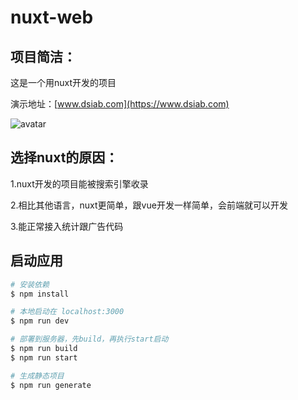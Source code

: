 # nuxt-web

## 项目简洁：

这是一个用nuxt开发的项目  

演示地址：[www.dsiab.com](https://www.dsiab.com)

![avatar](https://gitee.com/wilkwo/nuxt-web/blob/master/assets/img/site.jpg)

## 选择nuxt的原因：

1.nuxt开发的项目能被搜索引擎收录

2.相比其他语言，nuxt更简单，跟vue开发一样简单，会前端就可以开发

3.能正常接入统计跟广告代码


## 启动应用

```bash
# 安装依赖
$ npm install

# 本地启动在 localhost:3000
$ npm run dev

# 部署到服务器，先build，再执行start启动
$ npm run build
$ npm run start

# 生成静态项目
$ npm run generate
```


